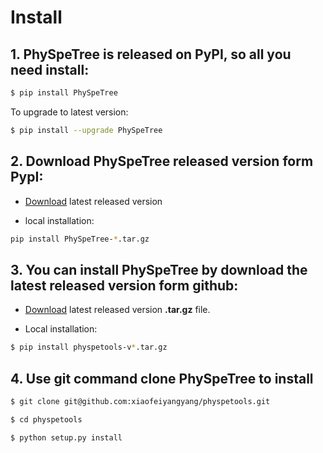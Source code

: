 # Install


## 1. PhySpeTree is released on PyPI, so all you need install:

```bash
$ pip install PhySpeTree
```

To upgrade to latest version:


```bash
$ pip install --upgrade PhySpeTree
```

## 2. Download PhySpeTree released version form PypI:

* [Download](https://pypi.python.org/pypi/PhySpeTree/) latest released version

* local installation:

```bash
pip install PhySpeTree-*.tar.gz
```


## 3. You can install PhySpeTree by download the latest released version form github:

* [Download](https://github.com/xiaofeiyangyang/physpetools/releases) latest released version **.tar.gz** file.

* Local installation:

```bash
$ pip install physpetools-v*.tar.gz

```


## 4. Use git command clone **PhySpeTree** to install

```bash
$ git clone git@github.com:xiaofeiyangyang/physpetools.git
```

```bash
$ cd physpetools

```

```bash
$ python setup.py install
```